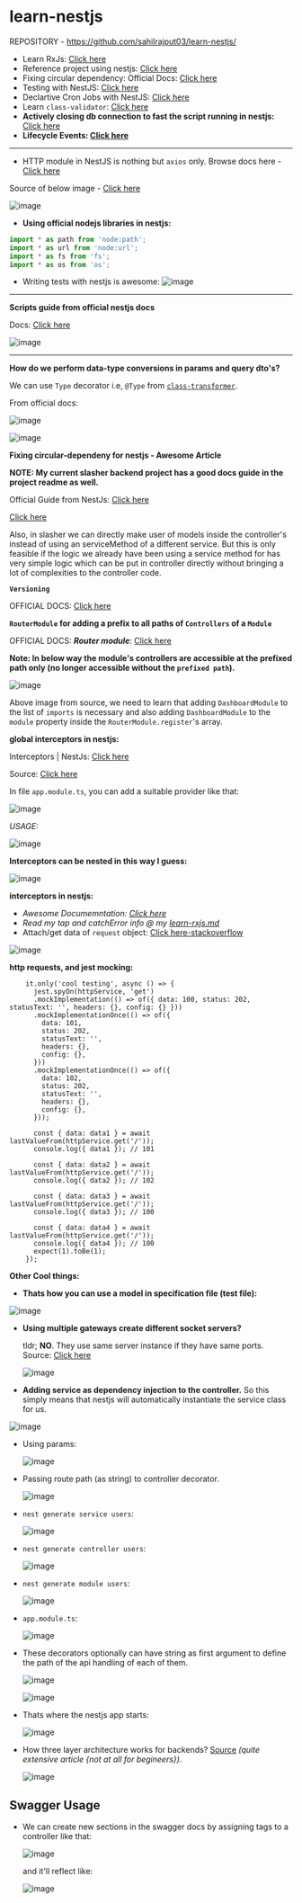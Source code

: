 # learn-nestjs

REPOSITORY - https://github.com/sahilrajput03/learn-nestjs/

- Learn RxJs: [Click here](./learn-rxjs.md)
- Reference project using nestjs: [Click here](https://docs.nestjs.com/fundamentals/circular-dependency)
- Fixing circular dependency: Official Docs: [Click here](https://docs.nestjs.com/fundamentals/circular-dependency)
- Testing with NestJS: [Click here](https://docs.nestjs.com/fundamentals/testing)
- Declartive Cron Jobs with NestJS: [Click here](https://docs.nestjs.com/techniques/task-scheduling#declarative-cron-jobs)
- Learn `class-validator`: [Click here](https://github.com/sahilrajput03/sahilrajput03/blob/master/learn-classvalidator.md)
- **Actively closing db connection to fast the script running in nestjs:** [Click here](https://github.com/sahilrajput03/learning-monogo-and-mongoosejs/blob/master/README.md#actively-closing-mongodb-connection-to-close-nestjs-app-immediately-when-we-run-custom-scripts)
- **Lifecycle Events: [Click here](https://docs.nestjs.com/fundamentals/lifecycle-events#lifecycle-events-1)**

***

- HTTP module in NestJS is nothing but `axios` only. Browse docs here - [Click here](https://docs.nestjs.com/techniques/http-module)

Source of below image - [Click here](https://docs.nestjs.com/techniques/http-module#using-axios-directly)

![image](https://github.com/sahilrajput03/sahilrajput03/assets/31458531/a5cf1e6c-3d8d-403d-9d27-0b426129ea22)


- **Using official nodejs libraries in nestjs:**

```ts
import * as path from 'node:path';
import * as url from 'node:url';
import * as fs from 'fs';
import * as os from 'os';
```

- Writing tests with nestjs is awesome: ![image](https://user-images.githubusercontent.com/31458531/185789321-6399c11f-e652-49fd-bf98-7e7a7217fdc1.png)

***

**Scripts guide from official nestjs docs**

Docs: [Click here](https://docs.nestjs.com/cli/scripts)

![image](https://user-images.githubusercontent.com/31458531/228644053-91171826-edc9-43e3-910f-839f72a18c81.png)

***

**How do we perform data-type conversions in params and query dto's?**

We can use `Type` decorator i.e, `@Type` from [`class-transformer`](https://github.com/typestack/class-transformer#working-with-nested-objects).

From official docs: 

![image](https://user-images.githubusercontent.com/31458531/223854237-fc9dcb6f-762d-4723-b9b9-ac8b88bbaa1e.png)

![image](https://user-images.githubusercontent.com/31458531/223854014-42ba73dd-427d-496a-b311-c3acbdf8d4d9.png)


**Fixing circular-dependeny for nestjs - Awesome Article**

**NOTE: My current slasher backend project has a good docs guide in the project readme as well.**

Official Guide from NestJs: [Click here](https://docs.nestjs.com/fundamentals/circular-dependency)

[Click here](https://blog.logrocket.com/avoid-circular-dependencies-nestjs/)

Also, in slasher we can directly make user of models inside the controller's instead of using an serviceMethod of a different service. But this is only feasible if the logic we already have been using a service method for has very simple logic which can be put in controller directly without bringing a lot of complexities to the controller code.

**`Versioning`**

OFFICIAL DOCS: [Click here](https://docs.nestjs.com/techniques/versioning)

**`RouterModule` for adding a prefix to all paths of `Controllers` of a `Module`**

OFFICIAL DOCS: ***Router module***: [Click here](https://docs.nestjs.com/recipes/router-module)

**Note: In below way the module's controllers are accessible at the prefixed path only (no longer accessible without the `prefixed path`).**

![image](https://user-images.githubusercontent.com/31458531/219173592-d5d497e5-dce0-4a2f-a9ef-0049b3da0964.png)

Above image from source, we need to learn that adding `DashboardModule` to the list of `imports` is necessary and also adding `DashboardModule` to the `module` property inside the `RouterModule.register`'s array.


**global interceptors in nestjs:**

Interceptors | NestJs: [Click here](https://docs.nestjs.com/interceptors)

Source: [Click here](https://stackoverflow.com/a/50528691/10012446)

In file `app.module.ts`, you can add a suitable provider like that:

![image](https://user-images.githubusercontent.com/31458531/214636096-887b864d-9f84-46c3-b4c6-97f189e68ebf.png)

*USAGE:*

![image](https://user-images.githubusercontent.com/31458531/214666762-5b4355b7-eb67-4289-91f9-26d7d5c113cf.png)

**Interceptors can be nested in this way I guess:**

![image](https://user-images.githubusercontent.com/31458531/214608033-7b3aa0b8-508b-4429-9492-c2c7ddbf6259.png)

**interceptors in nestjs:**

- *Awesome Documemntation: [Click here](https://docs.nestjs.com/interceptors)*
- *Read my tap and catchError info @ my [learn-rxjs.md](https://github.com/sahilrajput03/sahilrajput03/blob/master/learn-rxjs.md)*
- Attach/get data of `request` object: [Click here-stackoverflow](https://stackoverflow.com/questions/67672251/nestjs-interceptor-append-data-to-incoming-request-header-or-body)

![image](https://user-images.githubusercontent.com/31458531/214398502-1777a7e9-8b39-4de0-8257-2a30886a0679.png)


**http requests, and jest mocking:**

```
    it.only('cool testing', async () => {
      jest.spyOn(httpService, 'get')
      .mockImplementation(() => of({ data: 100, status: 202, statusText: '', headers: {}, config: {} }))
      .mockImplementationOnce(() => of({
        data: 101,
        status: 202,
        statusText: '',
        headers: {},
        config: {},
      }))
      .mockImplementationOnce(() => of({
        data: 102,
        status: 202,
        statusText: '',
        headers: {},
        config: {},
      }));

      const { data: data1 } = await lastValueFrom(httpService.get('/'));
      console.log({ data1 }); // 101

      const { data: data2 } = await lastValueFrom(httpService.get('/'));
      console.log({ data2 }); // 102

      const { data: data3 } = await lastValueFrom(httpService.get('/'));
      console.log({ data3 }); // 100

      const { data: data4 } = await lastValueFrom(httpService.get('/'));
      console.log({ data4 }); // 100
      expect(1).toBe(1);
    });
```

**Other Cool things:**

- **Thats how you can use a model in specification file (test file):**

![image](https://user-images.githubusercontent.com/31458531/211314067-f5feadd3-8dec-439c-8000-231bda4aec5e.png)

- **Using multiple gateways create different socket servers?**

  tldr; **NO**. They use same server instance if they have same ports. Source: [Click here](https://stackoverflow.com/questions/53123523/nestjs-multiple-websocketgateway)

  ![image](https://user-images.githubusercontent.com/31458531/204883573-4d714721-8e8e-4d08-9510-1e52e556bbd8.png)


- **Adding service as dependency injection to the controller.** So this simply means that nestjs will automatically instantiate the service class for us.

![image](https://user-images.githubusercontent.com/31458531/185787421-76aa1b8d-1970-4a95-845c-f14bd800faf1.png)

- Using params:

  ![image](https://user-images.githubusercontent.com/31458531/185787176-9fda4ebe-6c26-4a5e-9031-b5f37259fc57.png)

- Passing route path (as string) to controller decorator. 

  ![image](https://user-images.githubusercontent.com/31458531/185787160-4ec386bc-3b3a-47fe-858c-38baf7cc6f7a.png)

- `nest generate service users`:

  ![image](https://user-images.githubusercontent.com/31458531/185787155-f357065a-aa88-44e2-b16e-0f07a49feae5.png)

- `nest generate controller users`:

  ![image](https://user-images.githubusercontent.com/31458531/185787152-77a0bcdb-8520-4939-8a06-d9ffd4aae169.png)

- `nest generate module users`:

  ![image](https://user-images.githubusercontent.com/31458531/185787148-03299c85-dd7b-45ca-aa5c-711a70608bdf.png)

- `app.module.ts`:

  ![image](https://user-images.githubusercontent.com/31458531/185787137-35d8d1b5-b3c8-40aa-ac44-92efc79d2ea0.png)

- These decorators optionally can have string as first argument to define the path of the api handling of each of them.

  ![image](https://user-images.githubusercontent.com/31458531/185788962-8b4bad04-78e2-4f23-9c1c-16389498f8d7.png)

  ![image](https://user-images.githubusercontent.com/31458531/185788968-eec6bfae-2d0e-4d0a-a6ce-b75273b1be7e.png)


- Thats where the nestjs app starts:

  ![image](https://user-images.githubusercontent.com/31458531/185788213-f7de6a1b-5783-449c-bcb4-7fb65e7688dc.png)

- How three layer architecture works for backends? [Source](https://dev.to/santypk4/bulletproof-node-js-project-architecture-4epf) *(quite extensive article {not at all for begineers}).*

  ![image](https://user-images.githubusercontent.com/31458531/185788741-0137266c-1558-4beb-b8f5-4599237ae6cc.png)


## Swagger Usage

- We can create new sections in the swagger docs by assigning tags to a controller like that:

  ![image](https://user-images.githubusercontent.com/31458531/185791435-8201d36f-f3cc-420e-9574-9ecda74f0f9d.png)

  and it'll reflect like:

  ![image](https://user-images.githubusercontent.com/31458531/185791444-159f579a-802f-4b01-8ffd-b1cd255b5073.png)
